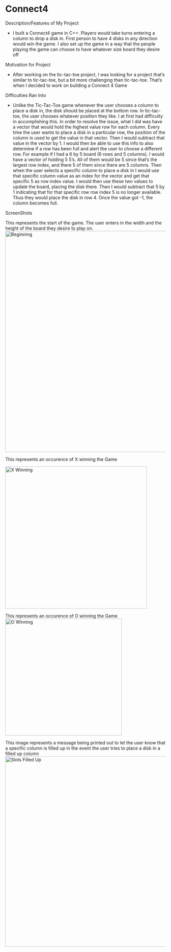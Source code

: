 # Connect4
Description/Features of My Project
- I built a Connect4 game in C++. Players would take turns entering a column to drop a disk in. First person to have 4 disks in any direction would win the game. I also set up the game in a way that the people playing the game can choose to have whatever size board they desire off

Motivation for Project
- After working on the tic-tac-toe project, I was looking for a project that’s similar to tic-tac-toe, but a bit more challenging than tic-tac-toe. That’s when I decided to work on building a Connect 4 Game

Difficulties Ran Into
- Unlike the Tic-Tac-Toe game whenever the user chooses a column to place a disk in, the disk should be placed at the bottom row. In tic-tac-toe, the user chooses whatever position they like. I at first had difficulty in accomplishing this. In order to resolve the issue, what I did was have a vector that would hold the highest value row for each column. Every time the user wants to place a disk in a particular row, the position of the column is used to get the value in that vector. Then I would subtract that value in the vector by 1. I would then be able to use this info to also determine if a row has been full and alert the user to choose a different row. For example if I had a 6 by 5 board (6 rows and 5 columns). I would have a vector of holding 5 5’s. All of them would be 5 since that’s the largest row index, and there 5 of them since there are 5 columns. Then when the user selects a specific column to place a disk in I would use that specific column value as an index for the vector and get that specific 5 as row index value. I would then use these two values to update the board, placing the disk there. Then I would subtract that 5 by 1 indicating that for that specific row row index 5 is no longer available. Thus they would place the disk in row 4. Once the value got -1, the column becomes full. 


ScreenShots

This represents the start of the game. The user enters in the width and the height of the board they desire to play on.
<img width="692" alt="Beginning" src="https://user-images.githubusercontent.com/87880723/184972966-f84c6524-1abf-4f58-bc6a-a2eac22d3458.png">





This represents an occurence of X winning the Game 

<img width="445" alt="X Winning" src="https://user-images.githubusercontent.com/87880723/184973083-97986ab8-d951-4fdf-bb7a-c952074d1a19.png">





This represents an occurence of O winning the Game
<img width="366" alt="O Winning" src="https://user-images.githubusercontent.com/87880723/184973169-3d06c3ff-5d17-42de-b37d-eed1307060ee.png">





This image represents a message being printed out to let the user know that a specific column is filled up in the event the user tries to place a disk in a filled up column
<img width="596" alt="Slots Filled Up" src="https://user-images.githubusercontent.com/87880723/184973347-16c7febf-ac30-418c-b05e-e9ed60cbfa12.png">
